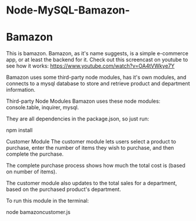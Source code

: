 # Node-MySQL-Bamazon-
# Bamazon

This is bamazon. Bamazon, as it's name suggests, is a simple e-commerce app, or at least the backend for it. Check out this screencast on youtube to see how it works: https://www.youtube.com/watch?v=OA4tVWkye7Y

Bamazon uses some third-party node modules, has it's own modules, and connects to a mysql database to store and retrieve product and department information.

Third-party Node Modules
Bamazon uses these node modules: console.table, inquirer, mysql.

They are all dependencies in the package.json, so just run:

npm install

Customer Module
The customer module lets users select a product to purchase, enter the number of items they wish to purchase, and then complete the purchase.

The complete purchase process shows how much the total cost is (based on number of items).

The customer module also updates to the total sales for a department, based on the purchased product's department.

To run this module in the terminal:

node bamazoncustomer.js
